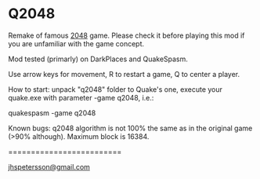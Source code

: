  Q2048
=========================

Remake of famous [2048](https://gabrielecirulli.github.io/2048/) game. Please check it before playing this mod if you are unfamiliar with the game concept.

Mod tested (primarly) on DarkPlaces and QuakeSpasm.

Use arrow keys for movement, R to restart a game, Q to center a player.

How to start: unpack "q2048" folder to Quake's one, execute your quake.exe with parameter -game q2048, i.e.:

quakespasm -game q2048

Known bugs: q2048 algorithm is not 100% the same as in the original game (>90% although).
Maximum block is 16384.

=========================

jhspetersson@gmail.com
